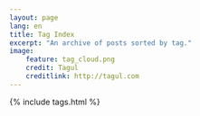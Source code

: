 ```yaml
---
layout: page
lang: en
title: Tag Index
excerpt: "An archive of posts sorted by tag."
image:
    feature: tag_cloud.png
    credit: Tagul
    creditlink: http://tagul.com
---
```


{% include tags.html %}